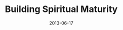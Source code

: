 ---
layout: music 
title: "Building Spiritual Maturity"
series: "How to Build People"
date: 2013-06-17 
description: "Chuck Mingo talks about building spiritual maturity."
audio: "http://www.crossroads.net/players/media/hq/htbp_01.mp3"
audio-duration: "43:53"
src: "http://www.crossroads.net/players/media/mediumHz/190x110_HowToBuildPeople.jpg"
---